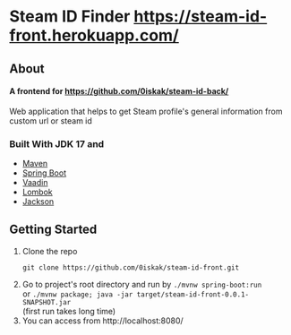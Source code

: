 # Steam ID Finder https://steam-id-front.herokuapp.com/
## About
#### A frontend for https://github.com/0iskak/steam-id-back/
Web application that helps to get Steam profile's general information from custom url or steam id
### Built With JDK 17 and
* [Maven](https://maven.apache.org/)
* [Spring Boot](https://spring.io/projects/spring-boot)
* [Vaadin](https://vaadin.com/)
* [Lombok](https://projectlombok.org/)
* [Jackson](https://github.com/FasterXML/jackson)
## Getting Started
1. Clone the repo
    ```
    git clone https://github.com/0iskak/steam-id-front.git
    ```
2. Go to project's root directory and run by `./mvnw spring-boot:run` \
or `./mvnw package; java -jar target/steam-id-front-0.0.1-SNAPSHOT.jar` \
(first run takes long time)
3. You can access from http://localhost:8080/
